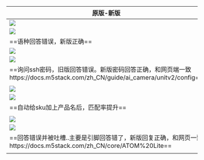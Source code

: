 
| 原版-新版                                                                                          |
| ---------------------------------------------------------------------------------------------- |
| ![](../file/Pasted%20image%2020250519164600.png)                                               |
| ![](../file/Pasted%20image%2020250519164618.png)                                               |
| ==语种回答错误，新版正确==                                                                                |
| ![](../file/Pasted%20image%2020250519165012.png)                                               |
| ![](../file/Pasted%20image%2020250519165055.png)                                               |
| ==询问ssh密码，旧版回答错误。新版密码回答正确，和网页端一致https://docs.m5stack.com/zh_CN/guide/ai_camera/unitv2/config== |
|                                                                                                |
| ![](../file/Pasted%20image%2020250519180441.png)                                               |
| ![](../file/Pasted%20image%2020250519180511.png)                                               |
| ==自动给sku加上产品名后，匹配率提升==                                                                         |
|                                                                                                |
| ![](../file/Pasted%20image%2020250519181324.png)                                               |
| ![](../file/Pasted%20image%2020250519181743.png)                                               |
| ==回答错误并被吐槽..主要是引脚回答错了，新版回复正确，和网页一致https://docs.m5stack.com/zh_CN/core/ATOM%20Lite==            |
|                                                                                                |
